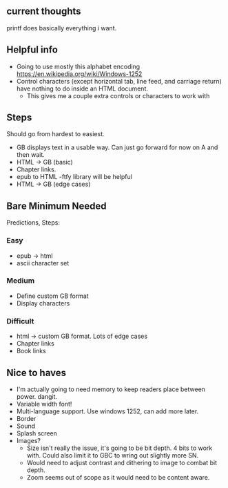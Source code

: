 ## current thoughts

printf does basically everything i want.

## Helpful info

- Going to use mostly this alphabet encoding https://en.wikipedia.org/wiki/Windows-1252
- Control characters (except horizontal tab, line feed, and carriage return) have nothing to do inside an HTML document.
  - This gives me a couple extra controls or characters to work with

## Steps

Should go from hardest to easiest.

- GB displays text in a usable way. Can just go forward for now on A and then wait.
- HTML -> GB (basic)
- Chapter links.
- epub to HTML
  -ftfy library will be helpful
- HTML -> GB (edge cases)

## Bare Minimum Needed

Predictions, Steps:

### Easy

- epub -> html
- ascii character set

### Medium

- Define custom GB format
- Display characters

### Difficult

- html -> custom GB format. Lots of edge cases
- Chapter links
- Book links

## Nice to haves

- I'm actually going to need memory to keep readers place between power. dangit.
- Variable width font!
- Multi-language support. Use windows 1252, can add more later.
- Border
- Sound
- Splash screen
- Images?
  - Size isn't really the issue, it's going to be bit depth. 4 bits to work with. Could also limit it to GBC to wring out slightly more SN.
  - Would need to adjust contrast and dithering to image to combat bit depth.
  - Zoom seems out of scope as it would need to be content aware.

